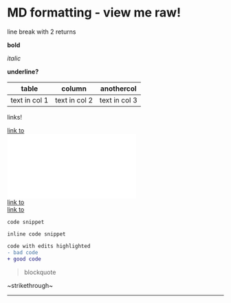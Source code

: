 # MD formatting - view me raw!

line break with 2 returns  

**bold**

_italic_

__underline?__

table | column | anothercol
------ | ------ | ---------
text in col 1 | text in col 2 | text in col 3

links!  

[link to](url)  
![link to](my.img)  
[link to](#anchor)  
[link to](local-folder/file.txt)


```
code snippet
```

`inline code snippet` 

```diff
code with edits highlighted
- bad code
+ good code
```

> blockquote

~strikethrough~

---



